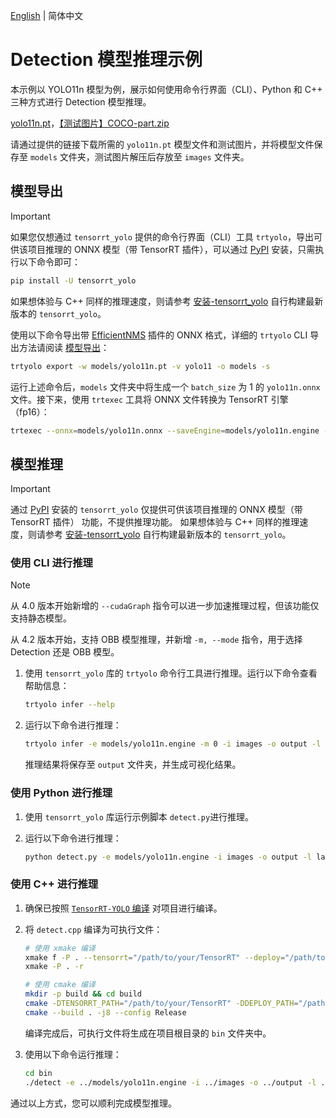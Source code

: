 [English](README.en.md) | 简体中文

# Detection 模型推理示例

本示例以 YOLO11n 模型为例，展示如何使用命令行界面（CLI）、Python 和 C++ 三种方式进行 Detection 模型推理。

[yolo11n.pt](https://github.com/ultralytics/assets/releases/download/v8.3.0/yolo11n.pt)，[【测试图片】COCO-part.zip](https://www.ilanzou.com/s/N5Oyq8hZ)

请通过提供的链接下载所需的 `yolo11n.pt` 模型文件和测试图片，并将模型文件保存至 `models` 文件夹，测试图片解压后存放至 `images` 文件夹。

## 模型导出

> [!IMPORTANT]
>
> 如果您仅想通过 `tensorrt_yolo` 提供的命令行界面（CLI）工具 `trtyolo`，导出可供该项目推理的 ONNX 模型（带 TensorRT 插件），可以通过 [PyPI](https://pypi.org/project/tensorrt-yolo) 安装，只需执行以下命令即可：
>
> ```bash
> pip install -U tensorrt_yolo
> ```
> 
> 如果想体验与 C++ 同样的推理速度，则请参考 [安装-tensorrt_yolo](../../docs/cn/build_and_install.md#安装-tensorrt_yolo) 自行构建最新版本的 `tensorrt_yolo`。

使用以下命令导出带 [EfficientNMS](https://github.com/NVIDIA/TensorRT/tree/main/plugin/efficientNMSPlugin) 插件的 ONNX 格式，详细的 `trtyolo` CLI 导出方法请阅读 [模型导出](../../docs/cn/model_export.md)：

```bash
trtyolo export -w models/yolo11n.pt -v yolo11 -o models -s
```

运行上述命令后，`models` 文件夹中将生成一个 `batch_size` 为 1 的 `yolo11n.onnx` 文件。接下来，使用 `trtexec` 工具将 ONNX 文件转换为 TensorRT 引擎（fp16）：

```bash
trtexec --onnx=models/yolo11n.onnx --saveEngine=models/yolo11n.engine --fp16
```

## 模型推理

> [!IMPORTANT]
>
> 通过 [PyPI](https://pypi.org/project/tensorrt-yolo) 安装的 `tensorrt_yolo` 仅提供可供该项目推理的 ONNX 模型（带 TensorRT 插件） 功能，不提供推理功能。
> 如果想体验与 C++ 同样的推理速度，则请参考 [安装-tensorrt_yolo](../../docs/cn/build_and_install.md#安装-tensorrt_yolo) 自行构建最新版本的 `tensorrt_yolo`。

### 使用 CLI 进行推理

> [!NOTE] 
> 从 4.0 版本开始新增的 `--cudaGraph` 指令可以进一步加速推理过程，但该功能仅支持静态模型。
> 
> 从 4.2 版本开始，支持 OBB 模型推理，并新增 `-m, --mode` 指令，用于选择 Detection 还是 OBB 模型。

1. 使用 `tensorrt_yolo` 库的 `trtyolo` 命令行工具进行推理。运行以下命令查看帮助信息：

    ```bash
    trtyolo infer --help
    ```

2. 运行以下命令进行推理：

    ```bash
    trtyolo infer -e models/yolo11n.engine -m 0 -i images -o output -l labels.txt --cudaGraph
    ```

    推理结果将保存至 `output` 文件夹，并生成可视化结果。

### 使用 Python 进行推理

1. 使用 `tensorrt_yolo` 库运行示例脚本 `detect.py`进行推理。
2. 运行以下命令进行推理：

    ```bash
    python detect.py -e models/yolo11n.engine -i images -o output -l labels.txt --cudaGraph
    ```

### 使用 C++ 进行推理

1. 确保已按照 [`TensorRT-YOLO` 编译](../../docs/cn/build_and_install.md##rensorrt-yolo-编译) 对项目进行编译。
2. 将 `detect.cpp` 编译为可执行文件：

    ```bash
    # 使用 xmake 编译
    xmake f -P . --tensorrt="/path/to/your/TensorRT" --deploy="/path/to/your/TensorRT-YOLO"
    xmake -P . -r

    # 使用 cmake 编译
    mkdir -p build && cd build
    cmake -DTENSORRT_PATH="/path/to/your/TensorRT" -DDEPLOY_PATH="/path/to/your/TensorRT-YOLO" .. 
    cmake --build . -j8 --config Release
    ```

    编译完成后，可执行文件将生成在项目根目录的 `bin` 文件夹中。

3. 使用以下命令运行推理：

    ```bash
    cd bin
    ./detect -e ../models/yolo11n.engine -i ../images -o ../output -l ../labels.txt --cudaGraph
    ```

通过以上方式，您可以顺利完成模型推理。
